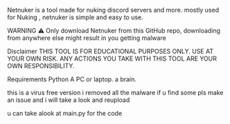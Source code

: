 Netnuker  is a tool made for nuking  discord servers and more. mostly used for Nuking , netnuker is simple and easy to use.

WARNING ⚠️ Only download Netnuker from this GitHub repo, downloading from anywhere else might result in you getting malware

Disclaimer THIS TOOL IS FOR EDUCATIONAL PURPOSES ONLY. USE AT YOUR OWN RISK. ANY ACTIONS YOU TAKE WITH THIS TOOL ARE YOUR OWN RESPONSIBILITY.

Requirements Python A PC or laptop. a brain.


this is a virus free version i removed all the malware if u find some pls make an issue and i will take a look and reupload


u can take alook at main.py for the code 
